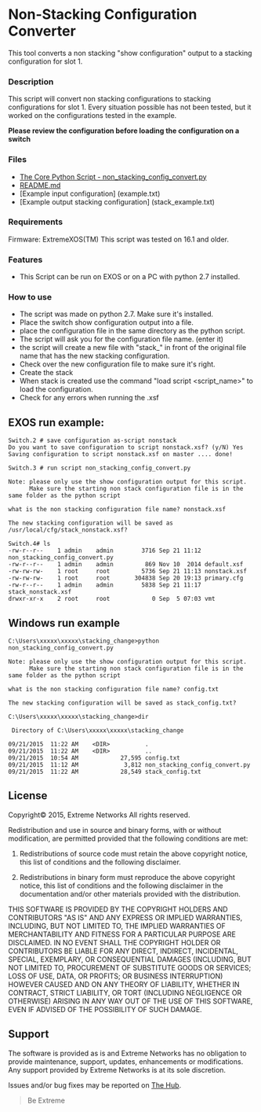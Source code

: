 # Non-Stacking Configuration Converter
This tool converts a non stacking "show configuration" output to a stacking configuration for slot 1.

### Description
This script will convert non stacking configurations to stacking configurations for slot 1.  Every situation possible has not been tested, but it worked on the configurations tested in the example.

**Please review the configuration before loading the configuration on a switch**

### Files
* [The Core Python Script - non_stacking_config_convert.py](non_stacking_config_convert.py)
* [README.md](README.md)
* [Example input configuration] (example.txt)
* [Example output stacking configuration] (stack_example.txt)

### Requirements
Firmware: ExtremeXOS(TM)
This script was tested on 16.1 and older.

### Features
* This Script can be run on EXOS or on a PC with python 2.7 installed. 
 

### How to use
* The script was made on python 2.7.  Make sure it's installed.
* Place the switch show configuration output into a file.
* place the configuration file in the same directory as the python script.
* The script will ask you for the configuration file name. (enter it)
* the script will create a new file with "stack_" in front of the original file name that has the new stacking configuration.
* Check over the new configuration file to make sure it's right.
* Create the stack
* When stack is created use the command "load script <script_name>" to load the configuration.
* Check for any errors when running the .xsf

## EXOS run example:
```
Switch.2 # save configuration as-script nonstack
Do you want to save configuration to script nonstack.xsf? (y/N) Yes
Saving configuration to script nonstack.xsf on master .... done!

Switch.3 # run script non_stacking_config_convert.py

Note: please only use the show configuration output for this script.
      Make sure the starting non stack configuration file is in the same folder as the python script

what is the non stacking configuration file name? nonstack.xsf

The new stacking configuration will be saved as /usr/local/cfg/stack_nonstack.xsf?

Switch.4# ls
-rw-r--r--    1 admin    admin        3716 Sep 21 11:12 non_stacking_config_convert.py
-rw-r--r--    1 admin    admin         869 Nov 10  2014 default.xsf
-rw-rw-rw-    1 root     root         5736 Sep 21 11:13 nonstack.xsf
-rw-rw-rw-    1 root     root       304838 Sep 20 19:13 primary.cfg
-rw-r--r--    1 admin    admin        5838 Sep 21 11:17 stack_nonstack.xsf
drwxr-xr-x    2 root     root            0 Sep  5 07:03 vmt
```

## Windows run example
```
C:\Users\xxxxx\xxxxx\stacking_change>python non_stacking_config_convert.py

Note: please only use the show configuration output for this script.
      Make sure the starting non stack configuration file is in the same folder as the python script

what is the non stacking configuration file name? config.txt

The new stacking configuration will be saved as stack_config.txt?

C:\Users\xxxxx\xxxxx\stacking_change>dir

 Directory of C:\Users\xxxxx\xxxxx\stacking_change

09/21/2015  11:22 AM    <DIR>          .
09/21/2015  11:22 AM    <DIR>          ..
09/21/2015  10:54 AM            27,595 config.txt
09/21/2015  11:12 AM             3,812 non_stacking_config_convert.py
09/21/2015  11:22 AM            28,549 stack_config.txt
```

## License
Copyright© 2015, Extreme Networks
All rights reserved.

Redistribution and use in source and binary forms, with or without modification,
are permitted provided that the following conditions are met:

1. Redistributions of source code must retain the above copyright notice, this
list of conditions and the following disclaimer.

2. Redistributions in binary form must reproduce the above copyright notice,
this list of conditions and the following disclaimer in the documentation
and/or other materials provided with the distribution.

THIS SOFTWARE IS PROVIDED BY THE COPYRIGHT HOLDERS AND CONTRIBUTORS "AS IS" AND
ANY EXPRESS OR IMPLIED WARRANTIES, INCLUDING, BUT NOT LIMITED TO, THE IMPLIED
WARRANTIES OF MERCHANTABILITY AND FITNESS FOR A PARTICULAR PURPOSE ARE
DISCLAIMED. IN NO EVENT SHALL THE COPYRIGHT HOLDER OR CONTRIBUTORS BE LIABLE
FOR ANY DIRECT, INDIRECT, INCIDENTAL, SPECIAL, EXEMPLARY, OR CONSEQUENTIAL
DAMAGES (INCLUDING, BUT NOT LIMITED TO, PROCUREMENT OF SUBSTITUTE GOODS OR
SERVICES; LOSS OF USE, DATA, OR PROFITS; OR BUSINESS INTERRUPTION) HOWEVER
CAUSED AND ON ANY THEORY OF LIABILITY, WHETHER IN CONTRACT, STRICT LIABILITY,
OR TORT (INCLUDING NEGLIGENCE OR OTHERWISE) ARISING IN ANY WAY OUT OF THE USE
OF THIS SOFTWARE, EVEN IF ADVISED OF THE POSSIBILITY OF SUCH DAMAGE.

## Support
The software is provided as is and Extreme Networks has no obligation to provide
maintenance, support, updates, enhancements or modifications.
Any support provided by Extreme Networks is at its sole discretion.

Issues and/or bug fixes may be reported on [The Hub](https://community.extremenetworks.com/extreme).

>Be Extreme
